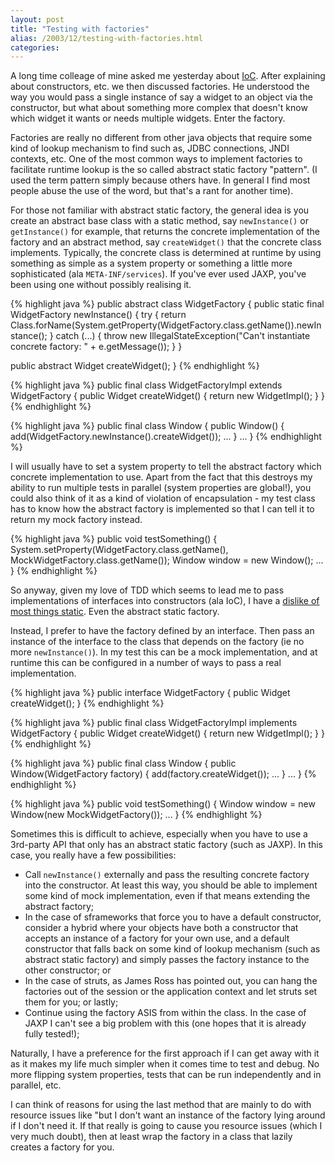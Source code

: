 ```yaml
---
layout: post
title: "Testing with factories"
alias: /2003/12/testing-with-factories.html
categories:
---
```

A long time colleage of mine asked me yesterday about [IoC](/blog/2003/12/15/inversion-of-control). After explaining about constructors, etc. we then discussed factories. He understood the way you would pass a single instance of say a widget to an object via the constructor, but what about something more complex that doesn't know which widget it wants or needs multiple widgets. Enter the factory.

Factories are really no different from other java objects that require some kind of lookup mechanism to find such as, JDBC connections, JNDI contexts, etc. One of the most common ways to implement factories to facilitate runtime lookup is the so called abstract static factory "pattern". (I used the term pattern simply because others have. In general I find most people abuse the use of the word, but that's a rant for another time).

For those not familiar with abstract static factory, the general idea is you create an abstract base class with a static method, say `newInstance()` or `getInstance()` for example, that returns the concrete implementation of the factory and an abstract method, say `createWidget()` that the concrete class implements. Typically, the concrete class is determined at runtime by using something as simple as a system property or something a little more sophisticated (ala `META-INF/services`). If you've ever used JAXP, you've been using one without possibly realising it.

{% highlight java %}
public abstract class WidgetFactory {
  public static final WidgetFactory newInstance() {
    try {
      return Class.forName(System.getProperty(WidgetFactory.class.getName()).newInstance();
    } catch (...) {
      throw new IllegalStateException("Can't instantiate concrete factory: " + e.getMessage());
    }
  }

  public abstract Widget createWidget();
}
{% endhighlight %}

{% highlight java %}
public final class WidgetFactoryImpl extends WidgetFactory {
  public Widget createWidget() {
    return new WidgetImpl();
  }
}
{% endhighlight %}

{% highlight java %}
public final class Window {
  public Window() {
    add(WidgetFactory.newInstance().createWidget());
    ...
  }
  ...
}
{% endhighlight %}

I will usually have to set a system property to tell the abstract factory which concrete implementation to use. Apart from the fact that this destroys my ability to run multiple tests in parallel (system properties are global!), you could also think of it as a kind of violation of encapsulation - my test class has to know how the abstract factory is implemented so that I can tell it to return my mock factory instead.

{% highlight java %}
public void testSomething() {
  System.setProperty(WidgetFactory.class.getName(), MockWidgetFactory.class.getName());
  Window window = new Window();
  ...
}
{% endhighlight %}

So anyway, given my love of TDD which seems to lead me to pass implementations of interfaces into constructors (ala IoC), I have a [dislike of most things static](/blog/2003/12/05/help-save-the-object). Even the abstract static factory.

Instead, I prefer to have the factory defined by an interface. Then pass an instance of the interface to the class that depends on the factory (ie no more `newInstance()`). In my test this can be a mock implementation, and at runtime this can be configured in a number of ways to pass a real implementation.

{% highlight java %}
public interface WidgetFactory {
  public Widget createWidget();
}
{% endhighlight %}

{% highlight java %}
public final class WidgetFactoryImpl implements WidgetFactory {
  public Widget createWidget() {
    return new WidgetImpl();
  }
}
{% endhighlight %}

{% highlight java %}
public final class Window {
  public Window(WidgetFactory factory) {
    add(factory.createWidget());
    ...
  }
  ...
}
{% endhighlight %}

{% highlight java %}
public void testSomething() {
  Window window = new Window(new MockWidgetFactory());
  ...
}
{% endhighlight %}

Sometimes this is difficult to achieve, especially when you have to use a 3rd-party API that only has an abstract static factory (such as JAXP). In this case, you really have a few possibilities:

* Call `newInstance()` externally and pass the resulting concrete factory into the constructor. At least this way, you should be able to implement some kind of mock implementation, even if that means extending the abstract factory;
* In the case of sframeworks that force you to have a default constructor, consider a hybrid where your objects have both a constructor that accepts an instance of a factory for your own use, and a default constructor that falls back on some kind of lookup mechanism (such as abstract static factory) and simply passes the factory instance to the other constructor; or
* In the case of struts, as James Ross has pointed out, you can hang the factories out of the session or the application context and let struts set them for you; or lastly;
* Continue using the factory ASIS from within the class. In the case of JAXP I can't see a big problem with this (one hopes that it is already fully tested!);

Naturally, I have a preference for the first approach if I can get away with it as it makes my life much simpler when it comes time to test and debug. No more flipping system properties, tests that can be run independently and in parallel, etc.

I can think of reasons for using the last method that are mainly to do with resource issues like "but I don't want an instance of the factory lying around if I don't need it. If that really is going to cause you resource issues (which I very much doubt), then at least wrap the factory in a class that lazily creates a factory for you.
